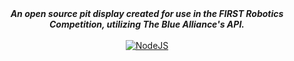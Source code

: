 <div align="center">
<strong><i>An open source pit display created for use in the FIRST Robotics Competition, utilizing The Blue Alliance's API. </i></strong>
<br>
<br>
<a href="https://nodejs.org/en/download/">
    <img src="https://img.shields.io/badge/Made with-Node.js-0d9c00?style=for-the-badge&logo=Node.js" alt="NodeJS">
</a>
</div>
